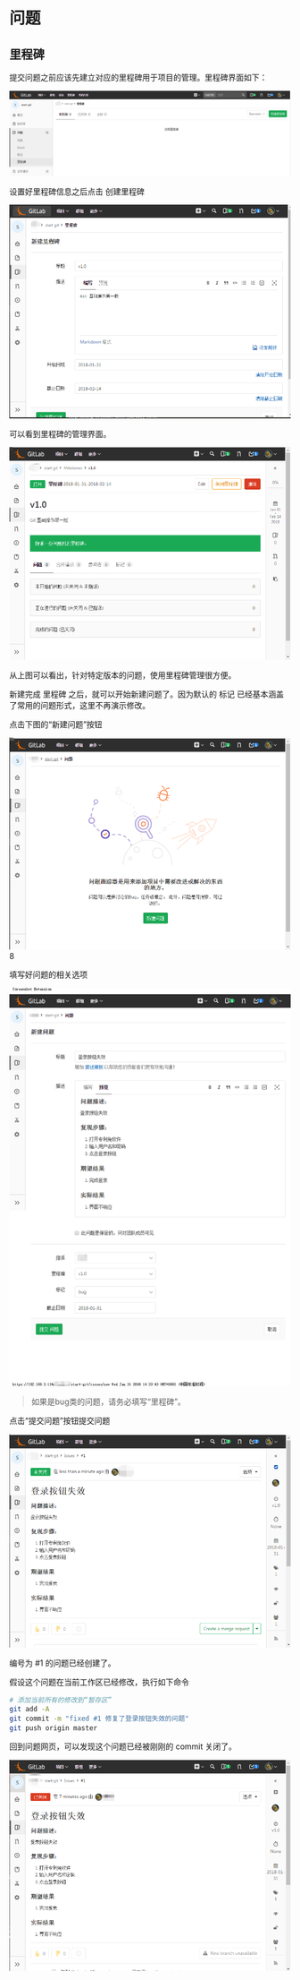 # 问题

## 里程碑

提交问题之前应该先建立对应的里程碑用于项目的管理。里程碑界面如下：

![git 58](./res/git-58.png)

设置好里程碑信息之后点击 创建里程碑

![git 76](./res/git-76.png)

可以看到里程碑的管理界面。

![git 77](./res/git-77.png)

从上图可以看出，针对特定版本的问题，使用里程碑管理很方便。

新建完成 里程碑 之后，就可以开始新建问题了。因为默认的 标记 已经基本涵盖了常用的问题形式，这里不再演示修改。

点击下图的“新建问题”按钮

![git 77](./res/git-78.png)8

填写好问题的相关选项

![git 79](./res/git-79.png)

> 如果是bug类的问题，请务必填写“里程碑”。

点击“提交问题”按钮提交问题

![git 80](./res/git-80.png)

编号为 #1 的问题已经创建了。

假设这个问题在当前工作区已经修改，执行如下命令

```bash
# 添加当前所有的修改到“暂存区”
git add -A
git commit -m "fixed #1 修复了登录按钮失效的问题"
git push origin master
```

回到问题网页，可以发现这个问题已经被刚刚的 commit 关闭了。

![git 81](./res/git-81.png)

